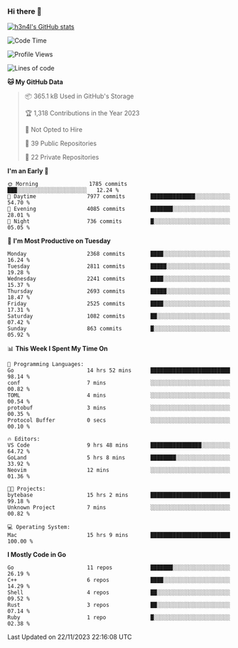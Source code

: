 ### Hi there 👋

[![h3n4l's GitHub stats](https://github-readme-stats.vercel.app/api?username=h3n4l&count_private=true&show_icons=true&theme=radical)](https://github.com/h3n4l/github-readme-stats)

<!--START_SECTION:waka-->
![Code Time](http://img.shields.io/badge/Code%20Time-1%2C723%20hrs%2041%20mins-blue)

![Profile Views](http://img.shields.io/badge/Profile%20Views-0-blue)

![Lines of code](https://img.shields.io/badge/From%20Hello%20World%20I%27ve%20Written-3.9%20million%20lines%20of%20code-blue)

**🐱 My GitHub Data** 

> 📦 365.1 kB Used in GitHub's Storage 
 > 
> 🏆 1,318 Contributions in the Year 2023
 > 
> 🚫 Not Opted to Hire
 > 
> 📜 39 Public Repositories 
 > 
> 🔑 22 Private Repositories 
 > 
**I'm an Early 🐤** 

```text
🌞 Morning                1785 commits        ███░░░░░░░░░░░░░░░░░░░░░░   12.24 % 
🌆 Daytime                7977 commits        ██████████████░░░░░░░░░░░   54.70 % 
🌃 Evening                4085 commits        ███████░░░░░░░░░░░░░░░░░░   28.01 % 
🌙 Night                  736 commits         █░░░░░░░░░░░░░░░░░░░░░░░░   05.05 % 
```
📅 **I'm Most Productive on Tuesday** 

```text
Monday                   2368 commits        ████░░░░░░░░░░░░░░░░░░░░░   16.24 % 
Tuesday                  2811 commits        █████░░░░░░░░░░░░░░░░░░░░   19.28 % 
Wednesday                2241 commits        ████░░░░░░░░░░░░░░░░░░░░░   15.37 % 
Thursday                 2693 commits        █████░░░░░░░░░░░░░░░░░░░░   18.47 % 
Friday                   2525 commits        ████░░░░░░░░░░░░░░░░░░░░░   17.31 % 
Saturday                 1082 commits        ██░░░░░░░░░░░░░░░░░░░░░░░   07.42 % 
Sunday                   863 commits         █░░░░░░░░░░░░░░░░░░░░░░░░   05.92 % 
```


📊 **This Week I Spent My Time On** 

```text
💬 Programming Languages: 
Go                       14 hrs 52 mins      █████████████████████████   98.14 % 
conf                     7 mins              ░░░░░░░░░░░░░░░░░░░░░░░░░   00.82 % 
TOML                     4 mins              ░░░░░░░░░░░░░░░░░░░░░░░░░   00.54 % 
protobuf                 3 mins              ░░░░░░░░░░░░░░░░░░░░░░░░░   00.35 % 
Protocol Buffer          0 secs              ░░░░░░░░░░░░░░░░░░░░░░░░░   00.10 % 

🔥 Editors: 
VS Code                  9 hrs 48 mins       ████████████████░░░░░░░░░   64.72 % 
GoLand                   5 hrs 8 mins        ████████░░░░░░░░░░░░░░░░░   33.92 % 
Neovim                   12 mins             ░░░░░░░░░░░░░░░░░░░░░░░░░   01.36 % 

🐱‍💻 Projects: 
bytebase                 15 hrs 2 mins       █████████████████████████   99.18 % 
Unknown Project          7 mins              ░░░░░░░░░░░░░░░░░░░░░░░░░   00.82 % 

💻 Operating System: 
Mac                      15 hrs 9 mins       █████████████████████████   100.00 % 
```

**I Mostly Code in Go** 

```text
Go                       11 repos            ███████░░░░░░░░░░░░░░░░░░   26.19 % 
C++                      6 repos             ████░░░░░░░░░░░░░░░░░░░░░   14.29 % 
Shell                    4 repos             ██░░░░░░░░░░░░░░░░░░░░░░░   09.52 % 
Rust                     3 repos             ██░░░░░░░░░░░░░░░░░░░░░░░   07.14 % 
Ruby                     1 repo              █░░░░░░░░░░░░░░░░░░░░░░░░   02.38 % 
```




 Last Updated on 22/11/2023 22:16:08 UTC
<!--END_SECTION:waka-->

